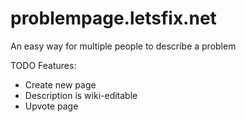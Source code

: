problempage.letsfix.net
==============

An easy way for multiple people to describe a problem


TODO Features:
* Create new page
* Description is wiki-editable
* Upvote page
